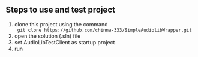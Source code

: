 <h2>Steps to use and test project</h2>
<ol>
<li>clone this project using the command</li>
<code> git clone https://github.com/chinna-333/SimpleAudiolibWrapper.git </code>
<li>open the solution (.sln) file</li>
<li>set AudioLibTestClient as startup project</li>
<li>run</li>
</ol>